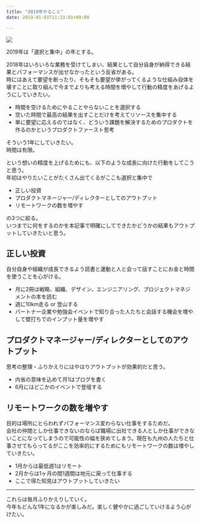 ```yaml
---
title: "2019年やること"
date: 2019-01-01T11:23:01+09:00

---
```


![](/images/hello2019/photo01.jpg "")

2019年は「選択と集中」の年とする。

2018年はいろいろな業務を受けてしまい、結果として自分自身が納得できる結果とパフォーマンスが出せなかったという反省がある。  
時にはあえて要望を断ったり、そもそも要望が挙がってくるような仕組み自体を壊すことに取り組んで今までよりも考える時間を増やして行動の精度をあげるようにしていきたい。

- 時間を空けるためにやることやらないことを選択する
- 空いた時間で最高の結果を出すことだけを考えてリソースを集中する
- 単に要望に応えるのではなく、どういう課題を解決するためのプロダクトを作るのかというプロダクトファースト思考

そういう1年にしていきたい。  
時間は有限。

という想いの精度を上げるためにも、以下のような成長に向けた行動をしてこうと思う。  
年初はやりたいことがたくさん出てくるがここも選択と集中で

- 正しい投資
- プロダクトマネージャー/ディレクターとしてのアウトプット
- リモートワークの数を増やす

の3つに絞る。  
いつまでに何をするのかを本記事で明確にしてできたかどうかの結果もアウトプットしていきたいと思う。

## 正しい投資

自分自身や組織が成長できるよう読書と運動と人と会って話すことにお金と時間を使うことを心がける。

- 月に2冊は戦略、組織、デザイン、エンジニアリング、プロジェクトマネジメントの本を読む
- 週に10km走る or 登山する
- パートナー企業や勉強会イベントで知り合った人たちと会話する機会を増やして壁打ちでのインプット量を増やす


## プロダクトマネージャー/ディレクターとしてのアウトプット

思考の整理・ふりかえりにはやはりアウトプットが効果的だと思う。

- 内省の意味を込めて月1はブログを書く
- 6月にはどこかのイベントで登壇する


## リモートワークの数を増やす

目的は場所にとらわれずパフォーマンス変わらない仕事をするためだ。  
会社の仲間としか仕事できないのならば職場に出社できる人としか仕事ができないことになってしまうので可能性の幅を狭めてしまう。現在も九州の人たちと仕事させてもらってるがここを効率的にするためにもリモートワークの数は増やしていきたい。

- 1月からは最低週1はリモート
- 2月からは1ヶ月の間1週間は地元に戻って仕事する
- ここで得た知見はアウトプットしていきたい
  
---

これらは毎月ふりかえりしていく。  
今年もどんな1年になるかが楽しみだ。楽しく健やかに過ごしていけるよう心がけたい。